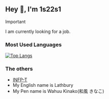 ## Hey 🫧, I'm 1s22s1

> [!IMPORTANT]
> I am currently looking for a job.

### Most Used Languages

[![Top Langs](https://github-readme-stats.vercel.app/api/top-langs/?username=1s22s1)](https://github.com/mo-ri-regen/github-readme-stats)


### The others

- [INFP-T](https://www.16personalities.com/ja/infp%E5%9E%8B%E3%81%AE%E6%80%A7%E6%A0%BC)
- My English name is Lathbury
- My Pen name is Wahuu Kinako(和風 きなこ)
